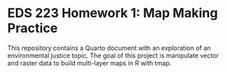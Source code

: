 # EDS 223 Homework 1: Map Making Practice

This repository contains a Quarto document with an exploration of an environmental justice topic. The goal of this project is manipulate vector and raster data to build multi-layer maps in R with tmap.
